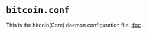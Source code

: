 # `bitcoin.conf`
This is the bitcoin(Core) daemon configuration file.
[doc](https://github.com/bitcoin/bitcoin/blob/master/doc/bitcoin-conf.md)
